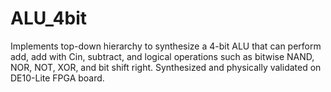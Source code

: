 # ALU_4bit
Implements top-down hierarchy to synthesize a 4-bit ALU that can perform add, add with Cin, subtract, and logical operations such as bitwise NAND, NOR, NOT, XOR,  and bit shift right. Synthesized and physically validated on DE10-Lite FPGA board.
